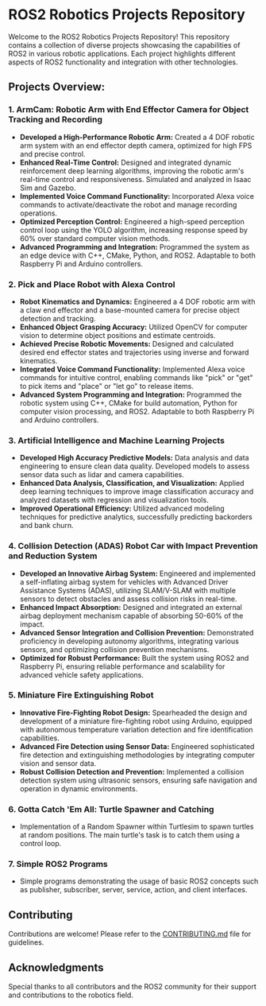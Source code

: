 # ROS2 Robotics Projects Repository

Welcome to the ROS2 Robotics Projects Repository! This repository contains a collection of diverse projects showcasing the capabilities of ROS2 in various robotic applications. Each project highlights different aspects of ROS2 functionality and integration with other technologies.

## Projects Overview:

### 1. ArmCam: Robotic Arm with End Effector Camera for Object Tracking and Recording
- **Developed a High-Performance Robotic Arm:** Created a 4 DOF robotic arm system with an end effector depth camera, optimized for high FPS and precise control.
- **Enhanced Real-Time Control:** Designed and integrated dynamic reinforcement deep learning algorithms, improving the robotic arm's real-time control and responsiveness. Simulated and analyzed in Isaac Sim and Gazebo.
- **Implemented Voice Command Functionality:** Incorporated Alexa voice commands to activate/deactivate the robot and manage recording operations.
- **Optimized Perception Control:** Engineered a high-speed perception control loop using the YOLO algorithm, increasing response speed by 60% over standard computer vision methods.
- **Advanced Programming and Integration:** Programmed the system as an edge device with C++, CMake, Python, and ROS2. Adaptable to both Raspberry Pi and Arduino controllers.

### 2. Pick and Place Robot with Alexa Control
- **Robot Kinematics and Dynamics:** Engineered a 4 DOF robotic arm with a claw end effector and a base-mounted camera for precise object detection and tracking.
- **Enhanced Object Grasping Accuracy:** Utilized OpenCV for computer vision to determine object positions and estimate centroids.
- **Achieved Precise Robotic Movements:** Designed and calculated desired end effector states and trajectories using inverse and forward kinematics.
- **Integrated Voice Command Functionality:** Implemented Alexa voice commands for intuitive control, enabling commands like "pick" or "get" to pick items and "place" or "let go" to release items.
- **Advanced System Programming and Integration:** Programmed the robotic system using C++, CMake for build automation, Python for computer vision processing, and ROS2. Adaptable to both Raspberry Pi and Arduino controllers.

### 3. Artificial Intelligence and Machine Learning Projects
- **Developed High Accuracy Predictive Models:** Data analysis and data engineering to ensure clean data quality. Developed models to assess sensor data such as lidar and camera capabilities.
- **Enhanced Data Analysis, Classification, and Visualization:** Applied deep learning techniques to improve image classification accuracy and analyzed datasets with regression and visualization tools.
- **Improved Operational Efficiency:** Utilized advanced modeling techniques for predictive analytics, successfully predicting backorders and bank churn.

### 4. Collision Detection (ADAS) Robot Car with Impact Prevention and Reduction System
- **Developed an Innovative Airbag System:** Engineered and implemented a self-inflating airbag system for vehicles with Advanced Driver Assistance Systems (ADAS), utilizing SLAM/V-SLAM with multiple sensors to detect obstacles and assess collision risks in real-time.
- **Enhanced Impact Absorption:** Designed and integrated an external airbag deployment mechanism capable of absorbing 50-60% of the impact.
- **Advanced Sensor Integration and Collision Prevention:** Demonstrated proficiency in developing autonomy algorithms, integrating various sensors, and optimizing collision prevention mechanisms.
- **Optimized for Robust Performance:** Built the system using ROS2 and Raspberry Pi, ensuring reliable performance and scalability for advanced vehicle safety applications.

### 5. Miniature Fire Extinguishing Robot
- **Innovative Fire-Fighting Robot Design:** Spearheaded the design and development of a miniature fire-fighting robot using Arduino, equipped with autonomous temperature variation detection and fire identification capabilities.
- **Advanced Fire Detection using Sensor Data:** Engineered sophisticated fire detection and extinguishing methodologies by integrating computer vision and sensor data.
- **Robust Collision Detection and Prevention:** Implemented a collision detection system using ultrasonic sensors, ensuring safe navigation and operation in dynamic environments.

### 6. Gotta Catch 'Em All: Turtle Spawner and Catching
- Implementation of a Random Spawner within Turtlesim to spawn turtles at random positions. The main turtle's task is to catch them using a control loop.

### 7. Simple ROS2 Programs
- Simple programs demonstrating the usage of basic ROS2 concepts such as publisher, subscriber, server, service, action, and client interfaces.


## Contributing

Contributions are welcome! Please refer to the [CONTRIBUTING.md](CONTRIBUTING.md) file for guidelines.

## Acknowledgments

Special thanks to all contributors and the ROS2 community for their support and contributions to the robotics field.
